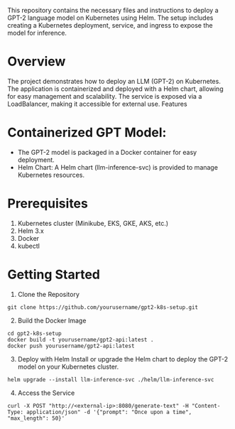 This repository contains the necessary files and instructions to deploy a GPT-2 language model on Kubernetes using Helm. The setup includes creating a Kubernetes deployment, service, and ingress to expose the model for inference.

# Overview
The project demonstrates how to deploy an LLM (GPT-2) on Kubernetes. The application is containerized and deployed with a Helm chart, allowing for easy management and scalability. The service is exposed via a LoadBalancer, making it accessible for external use.
Features

# Containerized GPT Model: 
- The GPT-2 model is packaged in a Docker container for easy deployment.
- Helm Chart: A Helm chart (llm-inference-svc) is provided to manage Kubernetes resources.

# Prerequisites
1. Kubernetes cluster (Minikube, EKS, GKE, AKS, etc.)
2. Helm 3.x
3. Docker
4. kubectl

# Getting Started
1. Clone the Repository
```
git clone https://github.com/yourusername/gpt2-k8s-setup.git
```
2. Build the Docker Image
```
cd gpt2-k8s-setup
docker build -t yourusername/gpt2-api:latest .
docker push yourusername/gpt2-api:latest
```
3. Deploy with Helm
Install or upgrade the Helm chart to deploy the GPT-2 model on your Kubernetes cluster.
```
helm upgrade --install llm-inference-svc ./helm/llm-inference-svc
```
4. Access the Service
```
curl -X POST "http://<external-ip>:8080/generate-text" -H "Content-Type: application/json" -d '{"prompt": "Once upon a time", "max_length": 50}'
```



